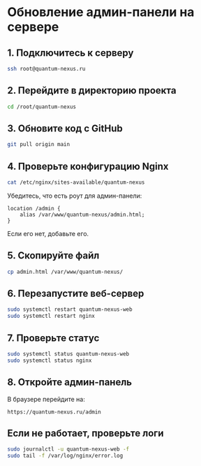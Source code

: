 # Обновление админ-панели на сервере

## 1. Подключитесь к серверу
```bash
ssh root@quantum-nexus.ru
```

## 2. Перейдите в директорию проекта
```bash
cd /root/quantum-nexus
```

## 3. Обновите код с GitHub
```bash
git pull origin main
```

## 4. Проверьте конфигурацию Nginx
```bash
cat /etc/nginx/sites-available/quantum-nexus
```

Убедитесь, что есть роут для админ-панели:
```nginx
location /admin {
    alias /var/www/quantum-nexus/admin.html;
}
```

Если его нет, добавьте его.

## 5. Скопируйте файл
```bash
cp admin.html /var/www/quantum-nexus/
```

## 6. Перезапустите веб-сервер
```bash
sudo systemctl restart quantum-nexus-web
sudo systemctl restart nginx
```

## 7. Проверьте статус
```bash
sudo systemctl status quantum-nexus-web
sudo systemctl status nginx
```

## 8. Откройте админ-панель
В браузере перейдите на:
```
https://quantum-nexus.ru/admin
```

## Если не работает, проверьте логи
```bash
sudo journalctl -u quantum-nexus-web -f
sudo tail -f /var/log/nginx/error.log
```






